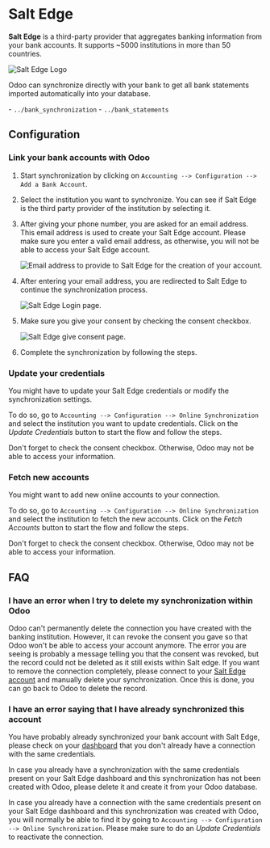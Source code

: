 # Salt Edge

**Salt Edge** is a third-party provider that aggregates banking
information from your bank accounts. It supports \~5000 institutions in
more than 50 countries.

![Salt Edge Logo](saltedge/saltedge-logo.png)

Odoo can synchronize directly with your bank to get all bank statements
imported automatically into your database.

<div class="seealso">

\- `../bank_synchronization` - `../bank_statements`

</div>

## Configuration

### Link your bank accounts with Odoo

1.  Start synchronization by clicking on `Accounting --> Configuration
    --> Add a Bank Account`.

2.  Select the institution you want to synchronize. You can see if Salt
    Edge is the third party provider of the institution by selecting it.

3.  After giving your phone number, you are asked for an email address.
    This email address is used to create your Salt Edge account. Please
    make sure you enter a valid email address, as otherwise, you will
    not be able to access your Salt Edge account.
    
    ![Email address to provide to Salt Edge for the creation of your
    account.](saltedge/saltedge-contact-email.png)

4.  After entering your email address, you are redirected to Salt Edge
    to continue the synchronization process.
    
    ![Salt Edge Login page.](saltedge/saltedge-login-page.png)

5.  Make sure you give your consent by checking the consent checkbox.
    
    ![Salt Edge give consent page.](saltedge/saltedge-give-consent.png)

6.  Complete the synchronization by following the steps.

### Update your credentials

You might have to update your Salt Edge credentials or modify the
synchronization settings.

To do so, go to `Accounting --> Configuration --> Online
Synchronization` and select the institution you want to update
credentials. Click on the *Update Credentials* button to start the flow
and follow the steps.

Don't forget to check the consent checkbox. Otherwise, Odoo may not be
able to access your information.

### Fetch new accounts

You might want to add new online accounts to your connection.

To do so, go to `Accounting --> Configuration --> Online
Synchronization` and select the institution to fetch the new accounts.
Click on the *Fetch Accounts* button to start the flow and follow the
steps.

Don't forget to check the consent checkbox. Otherwise, Odoo may not be
able to access your information.

## FAQ

### I have an error when I try to delete my synchronization within Odoo

Odoo can't permanently delete the connection you have created with the
banking institution. However, it can revoke the consent you gave so that
Odoo won't be able to access your account anymore. The error you are
seeing is probably a message telling you that the consent was revoked,
but the record could not be deleted as it still exists within Salt edge.
If you want to remove the connection completely, please connect to your
[Salt Edge account](https://www.saltedge.com/dashboard) and manually
delete your synchronization. Once this is done, you can go back to Odoo
to delete the record.

### I have an error saying that I have already synchronized this account

You have probably already synchronized your bank account with Salt Edge,
please check on your [dashboard](https://www.saltedge.com/dashboard)
that you don't already have a connection with the same credentials.

In case you already have a synchronization with the same credentials
present on your Salt Edge dashboard and this synchronization has not
been created with Odoo, please delete it and create it from your Odoo
database.

In case you already have a connection with the same credentials present
on your Salt Edge dashboard and this synchronization was created with
Odoo, you will normally be able to find it by going to `Accounting -->
Configuration --> Online Synchronization`. Please make sure to do an
*Update Credentials* to reactivate the connection.
